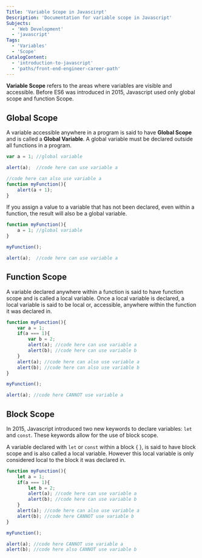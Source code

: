 ```yaml
---
Title: 'Variable Scope in Javascirpt'
Description: 'Documentation for variable scope in Javascript'
Subjects:
  - 'Web Development'
  - 'javascript'
Tags:
  - 'Variables'
  - 'Scope'
CatalogContent:
  - 'introduction-to-javascript'
  - 'paths/front-end-engineer-career-path'
---
```


**Variable Scope** refers to the areas where variables are visible and accessible. Before ES6 was introduced in 2015, Javascript used only global scope and function Scope.

## Global Scope

A variable accessible anywhere in a program is said to have **Global Scope** and is called a **Global Variable**. A global variable must be declared outside all functions in a program.

```javascript
var a = 1; //global variable

alert(a);  //code here can use variable a

//code here can also use variable a
function myFunction(){
    alert(a + 1);
}
```

If you assign a value to a variable that has not been declared, even within a function, the result will also be a global variable.

```javascript
function myFunction(){
    a = 1; //global variable
}

myFunction();

alert(a);  //code here can use variable a
```

## Function Scope

A variable declared anywhere within a function is said to have function scope and is called a local variable. Once a local variable is declared, a local variable is said to be local or, accessible, anywhere within the function it was declared in.

```javascript
function myFunction(){
	var a = 1;
    if(a === 1){
    	var b = 2;
        alert(a); //code here can use variable a
        alert(b); //code here can use variable b
    }
    alert(a); //code here can also use variable a
    alert(b); //code here can also use variable b
}

myFunction();

alert(a); //code here CANNOT use variable a
```

## Block Scope

In 2015, Javascript introduced two new keywords to declare variables: `let` and `const`. These keywords allow for the use of block scope.

A variable declared with `let` or `const` within a block { }, is said to have block scope and is also called a local variable. However this local variable is only considered local to the block it was declared in.

```javascript
function myFunction(){
	let a = 1;
    if(a === 1){
    	let b = 2;
        alert(a); //code here can use variable a
        alert(b); //code here can use variable b
    }
    alert(a); //code here can also use variable a
    alert(b); //code here CANNOT use variable b
}

myFunction();

alert(a); //code here CANNOT use variable a
alert(b); //code here also CANNOT use variable b
```

